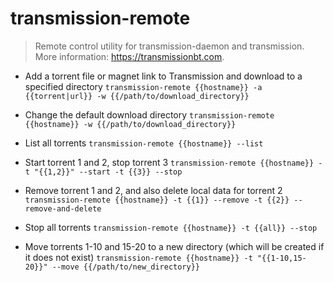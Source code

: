 # transmission-remote
> Remote control utility for transmission-daemon and transmission.
> More information: <https://transmissionbt.com>.

- Add a torrent file or magnet link to Transmission and download to a specified directory
`transmission-remote {{hostname}} -a {{torrent|url}} -w {{/path/to/download_directory}}`

- Change the default download directory
`transmission-remote {{hostname}} -w {{/path/to/download_directory}}`

- List all torrents
`transmission-remote {{hostname}} --list`

- Start torrent 1 and 2, stop torrent 3
`transmission-remote {{hostname}} -t "{{1,2}}" --start -t {{3}} --stop`

- Remove torrent 1 and 2, and also delete local data for torrent 2
`transmission-remote {{hostname}} -t {{1}} --remove -t {{2}} --remove-and-delete`

- Stop all torrents
`transmission-remote {{hostname}} -t {{all}} --stop`

- Move torrents 1-10 and 15-20 to a new directory (which will be created if it does not exist)
`transmission-remote {{hostname}} -t "{{1-10,15-20}}" --move {{/path/to/new_directory}}`
